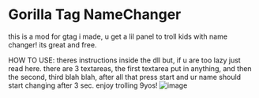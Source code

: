 # Gorilla Tag NameChanger
this is a mod for gtag i made, u get a lil panel to troll kids with name changer! its great and free.


HOW TO USE:
theres instructions inside the dll but, if u are too lazy just read here. there are 3 textareas, the first textarea put in anything, and then the second, third blah blah, after all that press start and ur name should start changing after 3 sec. enjoy trolling 9yos!
![image](https://user-images.githubusercontent.com/129599030/229289192-90e902e6-cb84-4996-b711-06208331d586.png)
